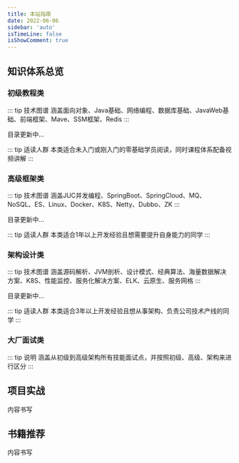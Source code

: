 ```yaml
---
title: 本站指南
date: 2022-06-06
sidebar: 'auto'
isTimeLine: false
isShowComment: true
---
```


## 知识体系总览

### 初级教程类

::: tip 技术图谱
涵盖面向对象、Java基础、网络编程、数据库基础、JavaWeb基础、前端框架、Mave、SSM框架、Redis
:::

目录更新中...

::: tip 适读人群
本类适合未入门或刚入门的零基础学员阅读，同时课程体系配备视频讲解
:::



### 高级框架类

::: tip 技术图谱
涵盖JUC并发编程、SpringBoot、SpringCloud、MQ、NoSQL、ES、Linux、Docker、K8S、Netty、Dubbo、ZK
:::

目录更新中...

::: tip 适读人群
本类适合1年以上开发经验且想需要提升自身能力的同学
:::



### 架构设计类

::: tip 技术图谱
涵盖源码解析、JVM剖析、设计模式、经典算法、海量数据解决方案、K8S、性能监控、服务化解决方案、ELK、云原生、服务网格
:::

目录更新中...

::: tip 适读人群
本类适合3年以上开发经验且想从事架构、负责公司技术产线的同学
:::



### 大厂面试类

::: tip 说明
涵盖从初级到高级架构所有技能面试点，并按照初级、高级、架构来进行区分
:::





## 项目实战

内容书写

## 书籍推荐

内容书写